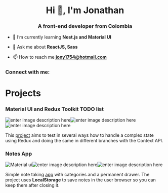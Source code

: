<h1 align="center">Hi 👋, I'm Jonathan</h1>
<h3 align="center">A front-end developer from Colombia</h3>




- 🌱 I’m currently learning **Nest.js and Material UI**

- 💬 Ask me about **ReactJS, Sass**

- 📫 How to reach me **jony1754@hotmail.com**

<h3 align="left">Connect with me:</h3>
<p align="left">
</p>


# Projects

### Material UI and Redux Toolkit TODO list

![enter image description here](https://img.shields.io/badge/React-20232A?style=for-the-badge&logo=react&logoColor=61DAFB)![enter image description here](https://img.shields.io/badge/Material--UI-0081CB?style=for-the-badge&logo=material-ui&logoColor=white)![enter image description here](https://img.shields.io/badge/Redux-593D88?style=for-the-badge&logo=redux&logoColor=white)

This  [project](https://github.com/Jony1754/rtk-todo) aims to test in several ways how to handle a complex state using Redux and doing the same in different branches with the Context API. 

### Notes App
![Material ui](https://img.shields.io/badge/React-20232A?style=for-the-badge&logo=react&logoColor=61DAFB)![enter image description here](https://img.shields.io/badge/Material--UI-0081CB?style=for-the-badge&logo=material-ui&logoColor=white)![enter image description here](https://img.shields.io/badge/React_Router-CA4245?style=for-the-badge&logo=react-router&logoColor=white)

Simple note taking [app](https://github.com/Jony1754/mui-notes) with categories and a permanent drawer. The project uses **LocalStorage** to save notes in the user browser so you can keep them after closing it. 

